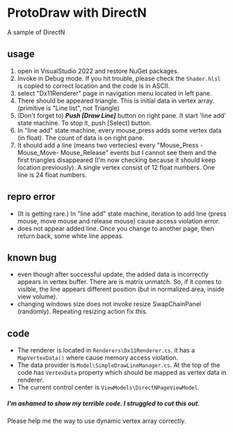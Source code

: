 # ProtoDraw with DirectN
A sample of DirectN

## usage
1. open in VisualStudio 2022 and restore NuGet packages.
2. Invoke in Debug mode. If you hit trouble, please check the `Shader.hlsl` is copied to correct location and the code is in ASCII.
3. select "Dx11Renderer" page in navigation menu located in left pane.
4. There should be appeared triangle. This is initial data in vertex array. (primitive is "Line list", not Triangle)
5. (Don't forget to) ***Push [Draw Line]*** button on right pane. It start 'line add' state machine. To stop it, push [Select] button.
6. In "line add" state machine, every mouse_press adds some vertex data (in float). The count of data is on right pane.
7. It should add a line (means two vertecies) every "Mouse_Press - Mouse_Move- Mouse_Release" events but I cannot see them and the first triangles disappeared (I'm now checking because it should keep location previously).
A single vertex consist of 12 float numbers. One line is 24 float numbers.

## repro error
- (It is getting rare.) In "line add" state machine, iteration to add line (press mouse, move mouse and release mouse) cause access violation error.
- does not appear added line. Once you change to another page, then return back, some white line appeas.

## known bug
- even though after successful update, the added data is incorrectly appears in vertex buffer. There are is matrix unmatch. So, if it comes to visible, the line appears different position (but in normalized area, inside view volume).
- changing windows size does not invoke resize SwapChainPanel (randomly). Repeating resizing action fix this.

## code
- The renderer is located in `Renderers\Dx11Renderer.cs`. it has a `MapVertexData()` where cause memory access violation.
- The data provider is `Model\SimpleDrawLineManager.cs`. At the top of the code has `VertexData` property which should be mapped as vertex data in renderer.
- The current control center is `ViewModels\DirectNPageViewModel`.

##### I'm ashamed to show my terrible code. I struggled to cut this out.
Please help me the way to use dynamic vertex array correctly.
